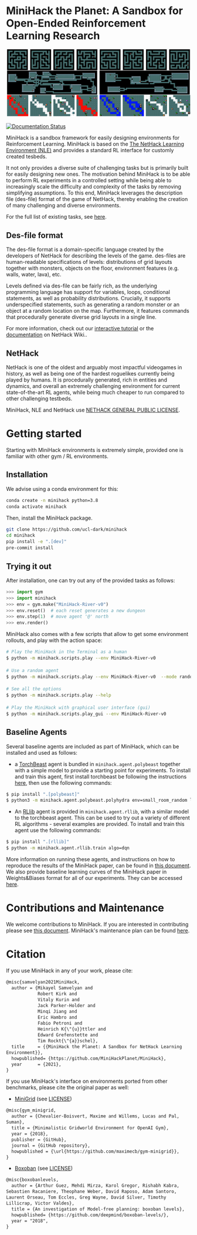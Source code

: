 # MiniHack the Planet: A Sandbox for Open-Ended Reinforcement Learning Research

![MiniHack Environments](/docs/imgs/minihack_envs.png)

[![Documentation Status](https://readthedocs.org/projects/minihack/badge/?version=latest)](https://minihack.readthedocs.io/en/latest/?badge=latest)

MiniHack is a sandbox framework for easily designing environments for
Reinforcement Learning. MiniHack is based on the [The NetHack Learning
Environment (NLE)](https://github.com/facebookresearch/nle) and provides a
standard RL interface for customly created tesbeds.

It not only provides a diverse suite of challenging tasks but is primarily built for easily designing new ones.
The motivation behind MiniHack is to be able to perform RL experiments in a controlled setting while being able to increasingly scale the difficulty and complexity of the tasks by removing simplifying assumptions.
To this end, MiniHack leverages the description file (des-file) format of the game of NetHack, thereby enabling the creation of many challenging and diverse environments.

For the full list of existing tasks, see [here](./TASKS.md).

## Des-file format

The des-file format is a domain-specific language created by the developers of NetHack for describing the levels of the game. des-files are human-readable specifications of levels: distributions of grid layouts together with monsters, objects on the floor, environment features (e.g. walls, water, lava), etc. 

Levels defined via des-file can be fairly rich, as the underlying programming language has support for variables, loops, conditional statements, as well as probability distributions.
Crucially, it supports underspecified statements, such as generating a random monster or an object at a random location on the map.
Furthermore, it features commands that procedurally generate diverse grid layouts in a single line.

For more information, check out our [interactive tutorial](./notebooks/des_file_tutorial.ipynb) or the [documentation](https://nethackwiki.com/wiki/Des-file_format) on NetHack Wiki..

## NetHack

NetHack is one of the oldest and arguably most impactful videogames in history,
as well as being one of the hardest roguelikes currently being played by humans.
It is procedurally generated, rich in entities and dynamics, and overall an
extremely challenging environment for current state-of-the-art RL agents, while
being much cheaper to run compared to other challenging testbeds.

MiniHack, NLE and NetHack use [NETHACK GENERAL PUBLIC LICENSE](https://github.com/facebookresearch/nle/blob/master/LICENSE).


<!-- # Papers using the MiniHack The Planet
- Samvelyan et al. [MiniHack The Planet](https://arxiv.org/abs/20XX.YYYY) (FAIR, UCL, Oxford)

Open a [pull request](https://github.com/MiniHackPlanet/MiniHack/edit/master/README.md) to add papers -->

# Getting started

Starting with MiniHack environments is extremely simple, provided one is familiar
with other gym / RL environments.

## Installation

We advise using a conda environment for this:

``` bash
conda create -n minihack python=3.8
conda activate minihack
```

Then, install the MiniHack package. 

``` bash
git clone https://github.com/ucl-dark/minihack 
cd minihack
pip install -e ".[dev]"
pre-commit install
```

## Trying it out

After installation, one can try out any of the provided tasks as follows:

```python
>>> import gym
>>> import minihack
>>> env = gym.make("MiniHack-River-v0")
>>> env.reset()  # each reset generates a new dungeon
>>> env.step(1)  # move agent '@' north
>>> env.render()
```

MiniHack also comes with a few scripts that allow to get some environment rollouts,
and play with the action space:

```bash
# Play the MiniHack in the Terminal as a human
$ python -m minihack.scripts.play --env MiniHack-River-v0

# Use a random agent
$ python -m minihack.scripts.play --env MiniHack-River-v0  --mode random

# See all the options
$ python -m minihack.scripts.play --help

# Play the MiniHack with graphical user interface (gui)
$ python -m minihack.scripts.play_gui --env MiniHack-River-v0
```

## Baseline Agents

Several baseline agents are included as part of MiniHack, which can be
installed and used as follows:

* a [TorchBeast](https://github.com/facebookresearch/torchbeast) agent is
  bundled in `minihack.agent.polybeast` together with a simple model to provide
  a starting point for experiments. To install and train this agent, first
  install torchbeast be following the instructions
  [here](https://github.com/facebookresearch/torchbeast#installing-polybeast),
  then use the following commands:
``` bash
$ pip install ".[polybeast]"
$ python3 -m minihack.agent.polybeast.polyhydra env=small_room_random learning_rate=0.0001 use_lstm=true total_steps=1000000
```

* An [RLlib](https://github.com/ray-project/ray#rllib-quick-start) agent is
  provided in `minihack.agent.rllib`, with a similar model to the torchbeast agent.
  This can be used to try out a variety of different RL algorithms - several
  examples are provided. To install and train this agent use the following
  commands:
```bash
$ pip install ".[rllib]"
$ python -m minihack.agent.rllib.train algo=dqn
```

More information on running these agents, and instructions on how to reproduce
the results of the MiniHack paper, can be found in [this
document](./minihack/agent/README.md).
We also provide baseline learning curves of the MiniHack paper in Weights&Biases format for all of our experiments. They can be accessed [here](https://wandb.ai/minihack).

# Contributions and Maintenance

We welcome contributions to MiniHack. If you are interested in contributing please see [this document](./CONTRIBUTING.md). MiniHack's maintenance plan can be found [here](./MAINTENANCE.md).

# Citation
 
If you use MiniHack in any of your work, please cite:

```
@misc{samvelyan2021MiniHack,
  author = {Mikayel Samvelyan and
            Robert Kirk and
            Vitaly Kurin and
            Jack Parker-Holder and
            Minqi Jiang and
            Eric Hambro and
            Fabio Petroni and
            Heinrich K{\"{u}}ttler and
            Edward Grefenstette and
            Tim Rockt{\"{a}}schel},
  title     = {{MiniHack the Planet: A Sandbox for NetHack Learning Environment}},
  howpublished= {https://github.com/MiniHackPlanet/MiniHack},
  year      = {2021},
}
```

If you use MiniHack's interface on environments ported from other benchmarks, please cite the original paper as well:

- [MiniGrid](https://github.com/maximecb/gym-minigrid/) (see [LICENSE](https://github.com/maximecb/gym-minigrid/blob/master/LICENSE))

```
@misc{gym_minigrid,
  author = {Chevalier-Boisvert, Maxime and Willems, Lucas and Pal, Suman},
  title = {Minimalistic Gridworld Environment for OpenAI Gym},
  year = {2018},
  publisher = {GitHub},
  journal = {GitHub repository},
  howpublished = {\url{https://github.com/maximecb/gym-minigrid}},
}
```

- [Boxoban](https://github.com/deepmind/boxoban-levels/) (see [LICENSE](https://github.com/deepmind/boxoban-levels/blob/master/LICENSE))

```
@misc{boxobanlevels,
  author = {Arthur Guez, Mehdi Mirza, Karol Gregor, Rishabh Kabra, Sebastien Racaniere, Theophane Weber, David Raposo, Adam Santoro, Laurent Orseau, Tom Eccles, Greg Wayne, David Silver, Timothy Lillicrap, Victor Valdes},
  title = {An investigation of Model-free planning: boxoban levels},
  howpublished= {https://github.com/deepmind/boxoban-levels/},
  year = "2018",
}
```

